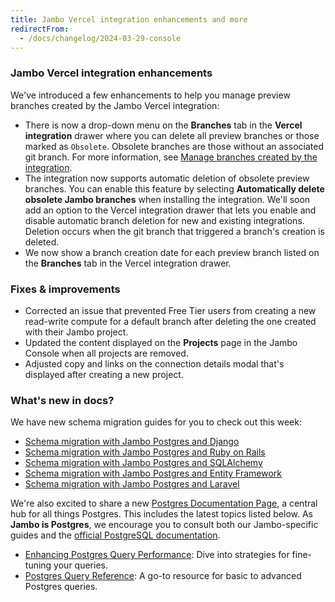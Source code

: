 ```yaml
---
title: Jambo Vercel integration enhancements and more
redirectFrom:
  - /docs/changelog/2024-03-29-console
---
```


### Jambo Vercel integration enhancements

We've introduced a few enhancements to help you manage preview branches created by the Jambo Vercel integration:

- There is now a drop-down menu on the **Branches** tab in the **Vercel integration** drawer where you can delete all preview branches or those marked as `Obsolete`. Obsolete branches are those without an associated git branch. For more information, see [Manage branches created by the integration](/docs/guides/vercel#manage-branches-created-by-the-integration).
- The integration now supports automatic deletion of obsolete preview branches. You can enable this feature by selecting **Automatically delete obsolete Jambo branches** when installing the integration. We'll soon add an option to the Vercel integration drawer that lets you enable and disable automatic branch deletion for new and existing integrations. Deletion occurs when the git branch that triggered a branch's creation is deleted.
- We now show a branch creation date for each preview branch listed on the **Branches** tab in the Vercel integration drawer.

### Fixes & improvements

- Corrected an issue that prevented Free Tier users from creating a new read-write compute for a default branch after deleting the one created with their Jambo project.
- Updated the content displayed on the **Projects** page in the Jambo Console when all projects are removed.
- Adjusted copy and links on the connection details modal that's displayed after creating a new project.

### What's new in docs?

We have new schema migration guides for you to check out this week:

- [Schema migration with Jambo Postgres and Django](/docs/guides/django-migrations)
- [Schema migration with Jambo Postgres and Ruby on Rails](/docs/guides/rails-migrations)
- [Schema migration with Jambo Postgres and SQLAlchemy](/docs/guides/sqlalchemy-migrations)
- [Schema migration with Jambo Postgres and Entity Framework](/docs/guides/entity-migrations)
- [Schema migration with Jambo Postgres and Laravel](/docs/guides/laravel-migrations)

We're also excited to share a new [Postgres Documentation Page](/docs/postgresql/introduction), a central hub for all things Postgres. This includes the latest topics listed below. As **Jambo is Postgres**, we encourage you to consult both our Jambo-specific guides and the [official PostgreSQL documentation](https://www.postgresql.org/docs/current/).

- [Enhancing Postgres Query Performance](/docs/postgresql/query-performance): Dive into strategies for fine-tuning your queries.
- [Postgres Query Reference](/docs/postgresql/query-reference): A go-to resource for basic to advanced Postgres queries.
